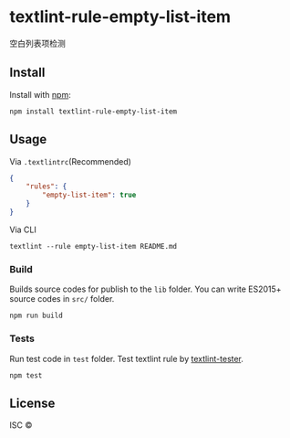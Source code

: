 # textlint-rule-empty-list-item

空白列表项检测

## Install

Install with [npm](https://www.npmjs.com/):

    npm install textlint-rule-empty-list-item

## Usage

Via `.textlintrc`(Recommended)

```json
{
    "rules": {
        "empty-list-item": true
    }
}
```

Via CLI

```
textlint --rule empty-list-item README.md
```

### Build

Builds source codes for publish to the `lib` folder.
You can write ES2015+ source codes in `src/` folder.

    npm run build

### Tests

Run test code in `test` folder.
Test textlint rule by [textlint-tester](https://github.com/textlint/textlint-tester).

    npm test

## License

ISC © 
